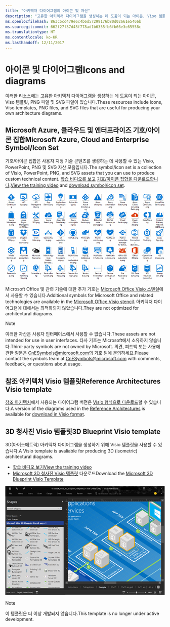 ```yaml
---
title: "아키텍처 다이어그램의 아이콘 및 자산"
description: "고유한 아키텍처 다이어그램을 생성하는 데 도움이 되는 아이콘, Viso 템플릿, PNG 파일 및 SVG 파일"
ms.openlocfilehash: 863c5cd479e6c4b6d57299176b80d02661e5466b
ms.sourcegitcommit: 662f27f37d45f778ad1b6355fb6fb66e3c65558c
ms.translationtype: HT
ms.contentlocale: ko-KR
ms.lasthandoff: 12/11/2017
---
```

# <a name="icons-and-diagrams"></a><span data-ttu-id="74053-103">아이콘 및 다이어그램</span><span class="sxs-lookup"><span data-stu-id="74053-103">Icons and diagrams</span></span>

<span data-ttu-id="74053-104">이러한 리소스에는 고유한 아키텍처 다이어그램을 생성하는 데 도움이 되는 아이콘, Viso 템플릿, PNG 파일 및 SVG 파일이 있습니다.</span><span class="sxs-lookup"><span data-stu-id="74053-104">These resources include icons, Viso templates, PNG files, and SVG files that are useful for producing your own architecture diagrams.</span></span>

## <a name="microsoft-azure-cloud-and-enterprise-symbolicon-set"></a><span data-ttu-id="74053-105">Microsoft Azure, 클라우드 및 엔터프라이즈 기호/아이콘 집합</span><span class="sxs-lookup"><span data-stu-id="74053-105">Microsoft Azure, Cloud and Enterprise Symbol/Icon Set</span></span>

<span data-ttu-id="74053-106">기호/아이콘 집합은 사용자 지정 기술 콘텐츠를 생성하는 데 사용할 수 있는 Visio, PowerPoint, PNG 및 SVG 자산 모음입니다.</span><span class="sxs-lookup"><span data-stu-id="74053-106">The symbol/icon set is a collection of Visio, PowerPoint, PNG, and SVG assets that you can use to produce custom technical content.</span></span>
<span data-ttu-id="74053-107">[학습 비디오를 보고](http://aka.ms/CnESymbolsVideo) [기호/아이콘 집합을 다운로드합니다](http://aka.ms/CnESymbols).</span><span class="sxs-lookup"><span data-stu-id="74053-107">[View the training video](http://aka.ms/CnESymbolsVideo) and [download symbol/icon set](http://aka.ms/CnESymbols).</span></span> 

![클라우드 및 엔터프라이즈 기호/아이콘 집합](./_images/CnESymbols.png)

<span data-ttu-id="74053-109">Microsoft Office 및 관련 기술에 대한 추가 기호는 [Microsoft Office Visio 스텐실](http://www.microsoft.com/en-us/download/details.aspx?id=35772)에서 사용할 수 있습니다.</span><span class="sxs-lookup"><span data-stu-id="74053-109">Additional symbols for Microsoft Office and related technologies are available in the [Microsoft Office Visio stencil](http://www.microsoft.com/en-us/download/details.aspx?id=35772).</span></span> <span data-ttu-id="74053-110">아키텍처 다이어그램에 대해서는 최적화되지 않았습니다.</span><span class="sxs-lookup"><span data-stu-id="74053-110">They are not optimized for architectural diagrams.</span></span>   

> [!NOTE]
> <span data-ttu-id="74053-111">이러한 자산은 사용자 인터페이스에서 사용할 수 없습니다.</span><span class="sxs-lookup"><span data-stu-id="74053-111">These assets are not intended for use in user interfaces.</span></span> <span data-ttu-id="74053-112">타사 기호는 Microsoft에서 소유하지 않습니다.</span><span class="sxs-lookup"><span data-stu-id="74053-112">Third-party symbols are not owned by Microsoft.</span></span>
> <span data-ttu-id="74053-113">의견, 피드백 또는 사용에 관한 질문은 [CnESymbols@microsoft.com](mailto:CnESymbols@microsoft.com)의 기호 팀에 문의하세요.</span><span class="sxs-lookup"><span data-stu-id="74053-113">Please contact the symbols team at [CnESymbols@microsoft.com](mailto:CnESymbols@microsoft.com) with comments, feedback, or questions about usage.</span></span>

## <a name="reference-architectures-visio-template"></a><span data-ttu-id="74053-114">참조 아키텍처 Visio 템플릿</span><span class="sxs-lookup"><span data-stu-id="74053-114">Reference Architectures Visio template</span></span> 

<span data-ttu-id="74053-115">[참조 아키텍처](../reference-architectures/index.md)에서 사용되는 다이어그램 버전은 [Visio 형식으로 다운로드](https://aka.ms/arch-diagrams)할 수 있습니다.</span><span class="sxs-lookup"><span data-stu-id="74053-115">A version of the diagrams used in the [Reference Architectures](../reference-architectures/index.md) is available for [download in Visio format](https://aka.ms/arch-diagrams).</span></span>

## <a name="3d-blueprint-visio-template"></a><span data-ttu-id="74053-116">3D 청사진 Visio 템플릿</span><span class="sxs-lookup"><span data-stu-id="74053-116">3D Blueprint Visio template</span></span>

<span data-ttu-id="74053-117">3D(아이소메트릭) 아키텍처 다이어그램을 생성하기 위해 Visio 템플릿을 사용할 수 있습니다.</span><span class="sxs-lookup"><span data-stu-id="74053-117">A Visio template is avaliable for producing 3D (isometric) architectural diagrams.</span></span>

- [<span data-ttu-id="74053-118">학습 비디오 보기</span><span class="sxs-lookup"><span data-stu-id="74053-118">View the training video</span></span>](http://aka.ms/3dBlueprintTemplateVideo) 
- <span data-ttu-id="74053-119">[Microsoft 3D 청사진 Visio 템플릿](http://aka.ms/3DBlueprintTemplate) 다운로드</span><span class="sxs-lookup"><span data-stu-id="74053-119">Download the [Microsoft 3D Blueprint Visio Template](http://aka.ms/3DBlueprintTemplate)</span></span>

![Microsoft 3D 청사진 Visio 템플릿](./_images/3DBlueprintVisioTemplate.png)

> [!NOTE]
> <span data-ttu-id="74053-121">이 템플릿은 더 이상 개발되지 않습니다.</span><span class="sxs-lookup"><span data-stu-id="74053-121">This template is no longer under active development.</span></span>
